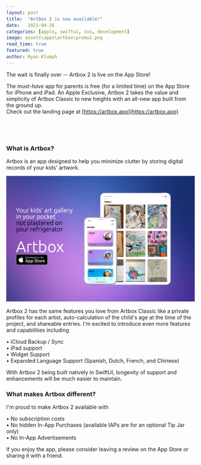```yaml
---
layout: post
title:  "Artbox 2 is now available!"
date:   2021-04-26
categories: [apple, swiftui, ios, development]
image: assets\apps\artbox\promo2.png
read_time: true
featured: true
author: Ryan Klumph
---
```

The wait is finally over -- Artbox 2 is live on the App Store!

The *must-have* app for parents is free (for a limited time) on the App Store for iPhone and iPad. An Apple Exclusive, Artbox 2 takes the value and simplicity of Artbox Classic to new heights with an all-new app built from the ground up.  
Check out the landing page at [https://artbox.app](https://artbox.app)

<a href="https://apps.apple.com/us/app/artbox-2/id1557964462" style="display:inline-block;overflow:hidden;background:url(https://linkmaker.itunes.apple.com/en-us/badge-lrg.svg?releaseDate=2020-07-01&kind=iossoftware&bubble=ios_apps) no-repeat;width:135px;height:40px;"></a>

### What is Artbox?
Artbox is an app designed to help you minimize clutter by storing digital records of your kids' artwork.

![](/assets/apps/artbox/promo3.jpeg)

Artbox 2 has the same features you love from Artbox Classic like a private profiles for each artist, auto-calculation of the child's age at the time of the project, and shareable entries. I'm excited to introduce even more features and capabilities including

• iCloud Backup / Sync  
• iPad support  
• Widget Support  
• Expanded Language Support (Spanish, Dutch, French, and Chinese)  

With Artbox 2 being built natively in SwiftUI, longevity of support and enhancements will be much easier to maintain.

### What makes Artbox different?
I'm proud to make Artbox 2 available with

• No subscription costs  
• No hidden In-App Purchases (available IAPs are for an optional Tip Jar only)  
• No In-App Advertisements  

If you enjoy the app, please consider leaving a review on the App Store or sharing it with a friend.

<a href="https://apps.apple.com/us/app/artbox-2/id1557964462" style="display:inline-block;overflow:hidden;background:url(https://linkmaker.itunes.apple.com/en-us/badge-lrg.svg?releaseDate=2020-07-01&kind=iossoftware&bubble=ios_apps) no-repeat;width:135px;height:40px;"></a>
